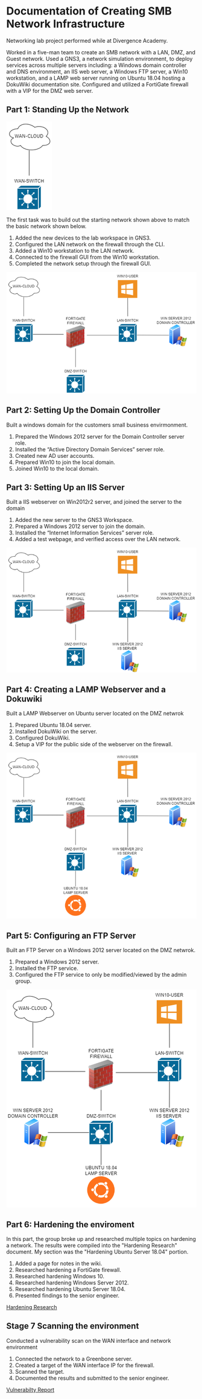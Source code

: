# Documentation of Creating SMB Network Infrastructure

Networking lab project performed while at Divergence Academy.

Worked in a five-man team to create an SMB network with a LAN, DMZ, and Guest network. Used a GNS3, a network simulation environment, 
to deploy services across multiple servers including: a Windows domain controller and DNS environment, an IIS web server, a Windows FTP server, 
a Win10 workstation, and a LAMP web server running on Ubuntu 18.04 hosting a DokuWiki documentation site. Configured and utilized a FortiGate 
firewall with a VIP for the DMZ web server.

## Part 1: Standing Up the Network
![Starting Network](https://github.com/zachparker2014/Networking_Lab/blob/main/Images/NTNT%20Project-Stage1.drawio.png)

The first task was to build out the starting network shown above to match the basic network shown below.
1. Added the new devices to the lab workspace in GNS3.
2. Configured the LAN network on the firewall through the CLI.
3. Added a Win10 workstation to the LAN network.
4. Connected to the firewall GUI from the Win10 workstation.
5. Completed the network setup through the firewall GUI.

![Part 1 Network Setup](https://github.com/zachparker2014/Networking_Lab/blob/main/Images/NTNT%20Project-Stage2.drawio.png)
## Part 2: Setting Up the Domain Controller
Built a windows domain for the customers small business envirmonment.
1.  Prepared the Windows 2012 server for the Domain Controller server role.
2.  Installed the “Active Directory Domain Services” server role.
3.  Created new AD user accounts.
4.  Prepared Win10 to join the local domain.
5.  Joined Win10 to the local domain.
## Part 3: Setting Up an IIS Server
Built a IIS webserver on Win2012r2 server, and joined the server to the domain
1.  Added the new server to the GNS3 Workspace.
2.  Prepared a Windows 2012 server to join the domain.
3.  Installed the “Internet Information Services” server role.
4.  Added a test webpage, and verified access over the LAN network.

![Part 3 Network Setup](https://github.com/zachparker2014/Networking_Lab/blob/main/Images/NTNT%20Project-Stage3.drawio.png)
## Part 4: Creating a LAMP Webserver and a Dokuwiki
Built a LAMP Webserver on Ubuntu server  located on the DMZ netwrok
1.  Prepared Ubuntu 18.04 server.
2.  Installed DokuWiki on the server.
3.  Configured DokuWiki.
4.  Setup a VIP for the public side of the webserver on the firewall.

![Part 4 Network Setup](https://github.com/zachparker2014/Networking_Lab/blob/main/Images/NTNT%20Project-Stage4.drawio.png)
## Part 5: Configuring an FTP Server
Built an FTP Server on a Windows 2012 server located on the DMZ netwrok.
1.   Prepared a Windows 2012 server.
2.   Installed the FTP service.
3.   Configured the FTP service to only be modified/viewed by the admin group.

![Part 5 Network Setup](https://github.com/zachparker2014/Networking_Lab/blob/main/Images/NTNT%20Project-Stage5.drawio.png)
## Part 6: Hardening the enviroment
In this part, the group broke up and researched multiple topics on hardening a network. The results were compiled into the "Hardening Research" document. 
My section was the "Hardening Ubuntu Server 18.04" portion.
1.  Added a page for notes in the wiki.
2.  Researched hardening a FortiGate firewall.
3.  Researched hardening Windows 10.
4.  Researched hardening Windows Server 2012.
5.  Researched hardening Ubuntu Server 18.04.
6.  Presented findings to the senior engineer.

[Hardening Research](https://github.com/zachparker2014/Networking_Lab/blob/main/Hardening%20Research.docx)
## Stage 7 Scanning the environment
Conducted a vulnerability scan on the WAN interface and network environment
1.  Connected the network to a Greenbone server.
2.  Created a target of the WAN interface IP for the firewall.
3.  Scanned the target.
4.  Documented the results and submitted to the senior engineer.

[Vulnerabilty Report](https://github.com/zachparker2014/Networking_Lab/blob/main/Vulnerabilty_Report.docx)
